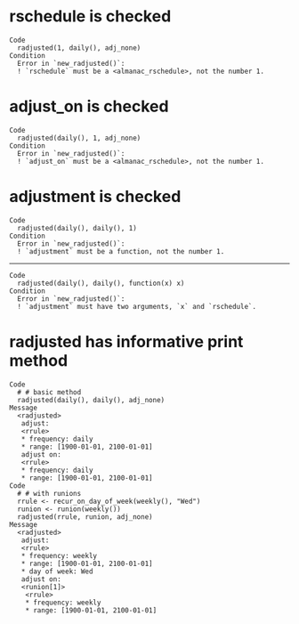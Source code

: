 # rschedule is checked

    Code
      radjusted(1, daily(), adj_none)
    Condition
      Error in `new_radjusted()`:
      ! `rschedule` must be a <almanac_rschedule>, not the number 1.

# adjust_on is checked

    Code
      radjusted(daily(), 1, adj_none)
    Condition
      Error in `new_radjusted()`:
      ! `adjust_on` must be a <almanac_rschedule>, not the number 1.

# adjustment is checked

    Code
      radjusted(daily(), daily(), 1)
    Condition
      Error in `new_radjusted()`:
      ! `adjustment` must be a function, not the number 1.

---

    Code
      radjusted(daily(), daily(), function(x) x)
    Condition
      Error in `new_radjusted()`:
      ! `adjustment` must have two arguments, `x` and `rschedule`.

# radjusted has informative print method

    Code
      # # basic method
      radjusted(daily(), daily(), adj_none)
    Message
      <radjusted>
       adjust:
       <rrule>
       * frequency: daily
       * range: [1900-01-01, 2100-01-01]
       adjust on:
       <rrule>
       * frequency: daily
       * range: [1900-01-01, 2100-01-01]
    Code
      # # with runions
      rrule <- recur_on_day_of_week(weekly(), "Wed")
      runion <- runion(weekly())
      radjusted(rrule, runion, adj_none)
    Message
      <radjusted>
       adjust:
       <rrule>
       * frequency: weekly
       * range: [1900-01-01, 2100-01-01]
       * day of week: Wed
       adjust on:
       <runion[1]>
        <rrule>
        * frequency: weekly
        * range: [1900-01-01, 2100-01-01]

